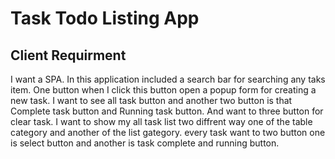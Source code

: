 # Task Todo Listing App

## Client Requirment
I want a SPA. In this application included a search bar for searching any taks item. One button when I click this button open  a popup form for creating a new task. I want to see all task button and another two button is that Complete task button and Running task button. And want to three button for clear task.
I want to show my all task list two diffrent way one of the table category and another of the list gategory. every task want to two button one is select button and another is task complete and running button.

